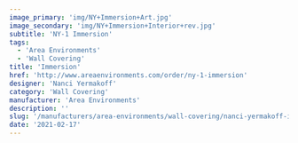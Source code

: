 ```yaml
---
image_primary: 'img/NY+Immersion+Art.jpg'
image_secondary: 'img/NY+Immersion+Interior+rev.jpg'
subtitle: 'NY-1 Immersion'
tags:
  - 'Area Environments'
  - 'Wall Covering'
title: 'Immersion'
href: 'http://www.areaenvironments.com/order/ny-1-immersion'
designer: 'Nanci Yermakoff'
category: 'Wall Covering'
manufacturer: 'Area Environments'
description: ''
slug: '/manufacturers/area-environments/wall-covering/nanci-yermakoff-immersion'
date: '2021-02-17'
---
```

